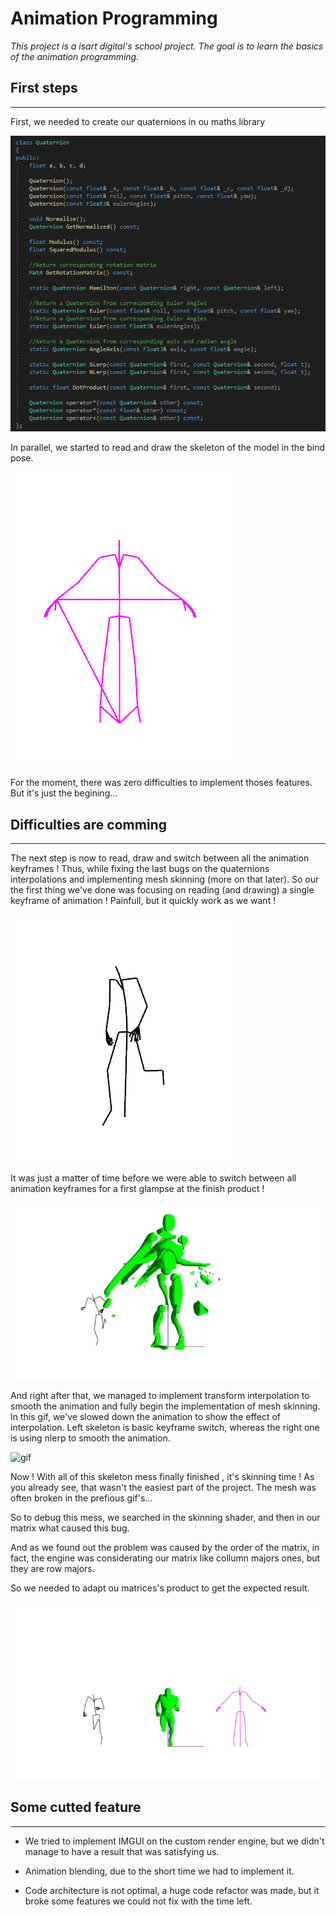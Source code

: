 # Animation Programming

*This project is a isart digital's school project.
The goal is to learn the basics of the animation programming.*

## First steps
---

First, we needed to create our quaternions in ou maths library

![png](screenshots/quat.png)

In parallel, we started to read and draw the skeleton of the model in the bind pose.

![png](screenshots/skeleton.png)

For the moment, there was zero difficulties to implement thoses features. But it's just the begining...

## Difficulties are comming
---

The next step is now to read, draw and switch between all the animation keyframes ! Thus, while fixing the last bugs on the quaternions interpolations and implementing mesh skinning (more on that later).
So our the first thing we've done was focusing on reading (and drawing) a single keyframe of animation ! Painfull, but it quickly work as we want !

![png](screenshots/walk.png)

It was just a matter of time before we were able to switch between all animation keyframes for a first glampse at the finish product !

![gif](screenshots/Skinning1.gif)

And right after that, we managed to implement transform interpolation to smooth the animation and fully begin the implementation of mesh skinning.
In this gif, we've slowed down the animation to show the effect of interpolation. Left skeleton is basic keyframe switch, whereas the right one is using nlerp to smooth the animation.

![gif](screenshots/AniamtionSmoothed.gif)

Now ! With all of this skeleton mess finally finished , it's skinning time !
As you already see, that wasn't the easiest part of the project. The mesh was often broken in the prefious gif's...

So to debug this mess, we searched in the skinning shader, and then in our matrix what caused this bug.

And as we found out the problem was caused by the order of the matrix, in fact, the engine was considerating
our matrix like collumn majors ones, but they are row majors.

So we needed to adapt ou matrices's product to get the expected result.

![gif](screenshots/result.gif)

## Some cutted feature
---

- We tried to implement IMGUI on the custom render engine, but we didn't manage to have a result that was satisfying us.

- Animation blending, due to the short time we had to implement it.

- Code architecture is not optimal, a huge code refactor was made, but it broke some features we could not fix with the time left.